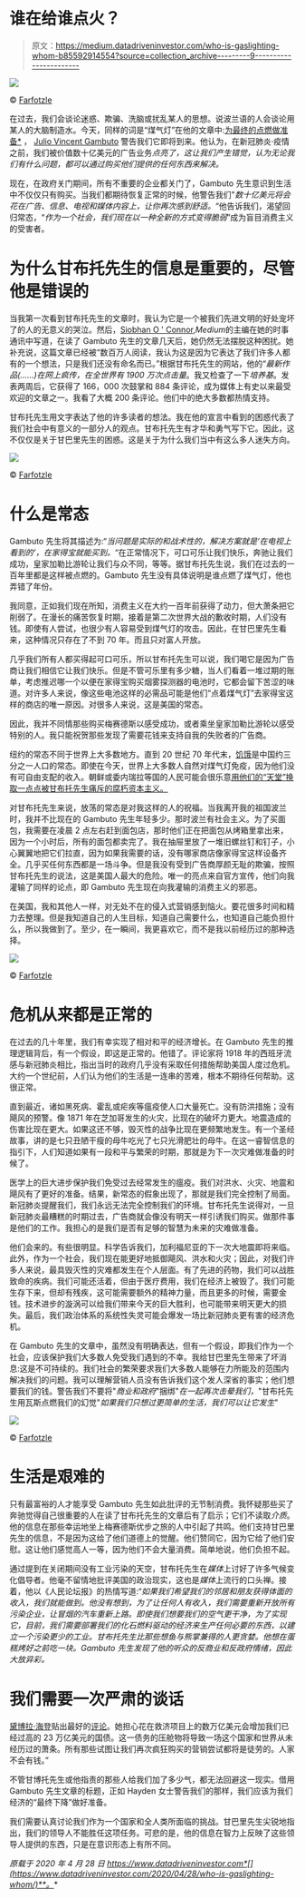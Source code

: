 # 谁在给谁点火？

> 原文：<https://medium.datadriveninvestor.com/who-is-gaslighting-whom-b85592914554?source=collection_archive---------9----------------------->

![](img/389016220f2160b338f7410bd73cc927.png)

© [Farfotzle](https://www.facebook.com/Farfotzle/)

在过去，我们会谈论迷惑、欺骗、洗脑或扰乱某人的思想。说波兰语的人会谈论用某人的大脑制造水。今天，同样的词是“煤气灯”在他的文章中:[为最终的点燃做准备*](https://forge.medium.com/prepare-for-the-ultimate-gaslighting-6a8ce3f0a0e0) ， [Julio Vincent Gambuto](https://forge.medium.com/@juliovincent) 警告我们它即将到来。他认为，在新冠肺炎·疫情之前，我们被价值数十亿美元的广告业务*点亮了，这让我们产生错觉，认为无论我们有什么问题，都可以通过购买他们提供的任何东西来解决。*

现在，在政府关门期间，所有不重要的企业都关门了，Gambuto 先生意识到生活中不仅仅只有购买。当我们都期待恢复正常的时候，他警告我们"*数十亿美元将会花在广告、信息、电视和媒体内容上，让你再次感到舒适。*“他告诉我们，渴望回归常态，“*作为一个社会，我们现在以一种全新的方式变得脆弱*”成为盲目消费主义的受害者。

# 为什么甘布托先生的信息是重要的，尽管他是错误的

当我第一次看到甘布托先生的文章时，我认为它是一个被我们先进文明的好处宠坏了的人的无意义的哭泣。然后，[Siobhan O ' Connor](https://medium.com/@siobhan),*Medium*的主编在她的时事通讯中写道，在读了 Gambuto 先生的文章几天后，她仍然无法摆脱这种困扰。她补充说，这篇文章已经被“数百万人阅读，我认为这是因为它表达了我们许多人都有的一个想法，只是我们还没有命名而已。”根据甘布托先生的网站，他的“*最新作品(……)在网上疯传，在全世界有 1900 万次点击量*。我又检查了一下*培养基*。发表两周后，它获得了 166，000 次鼓掌和 884 条评论，成为媒体上有史以来最受欢迎的文章之一。我看了大概 200 条评论。他们中的绝大多数都热情支持。

甘布托先生用文字表达了他的许多读者的想法。我在他的宣言中看到的困惑代表了我们社会中有意义的一部分人的观点。甘布托先生有才华和勇气写下它。因此，这不仅仅是关于甘巴里先生的困惑。这是关于为什么我们当中有这么多人迷失方向。

![](img/33c446de5e47d55cc5bbd45dabd0f41c.png)

© [Farfotzle](https://www.facebook.com/Farfotzle/)

# 什么是常态

Gambuto 先生将其描述为:“*当问题是实际的和战术性的，解决方案就是‘在电视上看到的’，在家得宝就能买到。*“在正常情况下，可口可乐让我们快乐，奔驰让我们成功，皇家加勒比游轮让我们与众不同，等等。据甘布托先生说，我们在过去的一百年里都是这样被点燃的。Gambuto 先生没有具体说明是谁点燃了煤气灯，他也弄错了年份。

我同意，正如我们现在所知，消费主义在大约一百年前获得了动力，但大萧条把它削弱了。在漫长的痛苦恢复时期，接着是第二次世界大战的歉收时期，人们没有钱。即使有人尝试，也很少有人容易受到煤气灯的攻击。因此，在甘巴里先生看来，这种情况只存在了不到 70 年。而且只对富人开放。

几乎我们所有人都买得起可口可乐，所以甘布托先生可以说，我们喝它是因为广告商让我们相信它让我们快乐。但是不管可乐里有多少糖，当人们看着一堆过期的账单，考虑推迟哪一个以便在家得宝购买烟雾探测器的电池时，它都会留下苦涩的味道。对许多人来说，像这些电池这样的必需品可能是他们“点着煤气灯”去家得宝这样的商店的唯一原因。对很多人来说，这是美国的常态。

因此，我并不同情那些购买梅赛德斯以感受成功，或者乘坐皇家加勒比游轮以感受特别的人。我只能祝贺那些发现了需要花钱来支持自我的失败者的广告商。

纽约的常态不同于世界上大多数地方。直到 20 世纪 70 年代末，[饥饿](https://slate.com/technology/2014/04/why-does-china-not-have-famines-anymore-capitalist-and-socialist-reforms.html)是中国约三分之一人口的常态。即使在今天，世界上大多数人自然对煤气灯免疫，因为他们没有可自由支配的收入。朝鲜或委内瑞拉等国的人民可能会很乐意[用他们的“天堂”换取一点点被甘布托先生痛斥的腐朽资本主义。](https://www.datadriveninvestor.com/glossary/exchange/)

对甘布托先生来说，放荡的常态是对我这样的人的祝福。当我离开我的祖国波兰时，我并不比现在的 Gambuto 先生年轻多少。那时波兰有社会主义。为了买面包，我需要在凌晨 2 点左右赶到面包店，那时他们正在把面包从烤箱里拿出来，因为一个小时后，所有的面包都卖完了。我在抽屉里放了一堆旧螺丝钉和钉子，小心翼翼地把它们拉直，因为如果我需要的话，没有哪家商店像家得宝这样设备齐全。几乎买任何东西都是一场斗争。但是我没有受到广告商厚颜无耻的欺骗，按照甘布托先生的说法，这是美国人最大的危险。唯一的亮点来自官方宣传，他们向我灌输了同样的论点，即 Gambuto 先生现在向我灌输的消费主义的邪恶。

在美国，我和其他人一样，对无处不在的侵入式营销感到恼火。要花很多时间和精力去整理。但是我知道自己的人生目标，知道自己需要什么，也知道自己能负担什么，所以我做到了。至少，在一瞬间，我更喜欢它，而不是我以前经历过的那种选择。

![](img/a6674273d3ff75e92937e6e6c06b1354.png)

© [Farfotzle](https://www.facebook.com/Farfotzle/)

# 危机从来都是正常的

在过去的几十年里，我们有幸实现了相对和平的经济增长。在 Gambuto 先生的推理逻辑背后，有一个假设，即这是正常的。他错了。评论家将 1918 年的西班牙流感与新冠肺炎相比，指出当时的政府几乎没有采取任何措施帮助美国人度过危机。大约一个世纪前，人们认为他们的生活是一连串的苦难，根本不期待任何帮助。这很正常。

直到最近，诸如黑死病、霍乱或疟疾等瘟疫使人口大量死亡。没有防洪措施；没有飓风的预警。像 1871 年在芝加哥发生的火灾，比现在的破坏力更大。地震造成的伤害比现在更大。如果这还不够，毁灭性的战争比现在更频繁地发生。有一个圣经故事，讲的是七只丑陋干瘦的母牛吃光了七只光滑肥壮的母牛。在这一睿智信息的指引下，人们知道如果有一段和平与繁荣的时期，那就是为下一次灾难做准备的时候了。

医学上的巨大进步保护我们免受过去经常发生的瘟疫。我们对洪水、火灾、地震和飓风有了更好的准备。结果，新常态的假象出现了，那就是我们完全控制了局面。新冠肺炎提醒我们，我们永远无法完全控制我们的环境。甘布托先生说得对，一旦新冠肺炎最糟糕的时期过去，广告商就会像没有明天一样引诱我们购买。做那件事是他们的工作。我担心的是我们是否有足够的智慧为未来的灾难做准备。

他们会来的。有些很明显。科学告诉我们，加利福尼亚的下一次大地震即将来临。此外，作为一个社会，我们现在能更好地抵御飓风、洪水和火灾；因此，对我们许多人来说，最具毁灭性的灾难都发生在个人层面。有了先进的药物，我们可以战胜致命的疾病。我们可能还活着，但由于医疗费用，我们在经济上被毁了。我们可能生存下来，但却有残疾，这可能需要额外的精神力量，而且更多的时候，需要金钱。技术进步的漩涡可以给我们带来今天的巨大胜利，也可能带来明天更大的损失。最后，我们政治体系的系统性失灵可能会爆发一场比新冠肺炎更有害的经济危机。

在 Gambuto 先生的文章中，虽然没有明确表达，但有一个假设，即我们作为一个社会，应该保护我们大多数人免受我们遇到的不幸。我给甘巴里先生带来了坏消息:这是不可持续的。我们社会的繁荣要求我们大多数人能够在力所能及的范围内解决我们的问题。我可以理解营销人员没有告诉我们这个发人深省的事实；他们想要我们的钱。警告我们不要将"*商业和政府*"捆绑"*在一起再次击晕我们，*"甘布托先生用瓦斯点燃我们的幻觉"*如果我们只想过更简单的生活，我们可以让它发生*"

![](img/239d738425de02a2e191619cac2bbbbc.png)

© [Farfotzle](https://www.facebook.com/Farfotzle/)

# 生活是艰难的

只有最富裕的人才能享受 Gambuto 先生如此批评的无节制消费。我怀疑那些买了奔驰觉得自己很重要的人在读了甘布托先生的文章后有了启示；它们不读取*介质*。他的信息在那些幸运地坐上梅赛德斯优步之旅的人中引起了共鸣。他们支持甘巴里先生的信息，不是因为这给了他们道德上的觉醒。他们赞同它，因为它给了他们安慰。这让他们感觉高人一等，因为他们不会大量消费。简单地说，他们负担不起。

通过提到在关闭期间没有工业污染的天空，甘布托先生在*媒体*上讨好了许多气候变化倡导者。他毫不留情地批评美国的政治现实，这也是*媒体*上流行的口头禅。接着，他以《人民论坛报》的热情写道:“*如果我们希望我们的邻居和朋友获得体面的收入，我们就能做到。他没有想到，为了让任何人有收入，我们需要重新开放所有污染企业，让冒烟的汽车重新上路。即使我们想要我们的空气更干净，为了实现它，目前，我们需要部署我们的化石燃料驱动的经济来生产任何必要的东西，以建立一个污染更少的工业。甘布托先生比那些想鱼与熊掌兼得的人更贪婪。他想在蛋糕烤好之前吃一块。Gambuto 先生发现了他的听众的反商业和反政府情绪，因此大放异彩。*

# 我们需要一次严肃的谈话

[黛博拉·海登](https://medium.com/@deborahhayden_48536?source=post_page-----fea79aa5e2ab----------------------)贴出最好的[评论](https://medium.com/@deborahhayden_48536/as-a-former-investment-manager-who-has-lived-through-massive-economic-shifts-resulting-from-fea79aa5e2ab)。她担心花在救济项目上的数万亿美元会增加我们已经过高的 23 万亿美元的国债。这一债务的压舱物将导致一场这个国家和世界从未经历过的萧条。所有那些试图让我们再次疯狂购买的营销尝试都将是徒劳的。人家不会有钱。”

不管甘博托先生或他指责的那些人给我们加了多少气，都无法回避这一现实。借用 Gambuto 先生文章的标题，正如 Hayden 女士警告我们的那样，我们应该为我们经济的“最终下降”做好准备。

我们需要认真讨论我们作为一个国家和全人类所面临的挑战。甘巴里先生尖锐地指出，我们的领导人不能胜任这项任务。可悲的是，他的信息在智力上反映了这些领导人提供的东西，只是在意识形态上有所不同。

*原载于 2020 年 4 月 28 日 https://www.datadriveninvestor.com*[](https://www.datadriveninvestor.com/2020/04/28/who-is-gaslighting-whom/)**。**